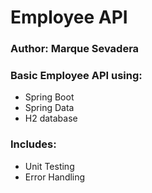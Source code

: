 # Employee API

### Author: Marque Sevadera

### Basic Employee API using:

- Spring Boot
- Spring Data
- H2 database

### Includes:

- Unit Testing
- Error Handling

